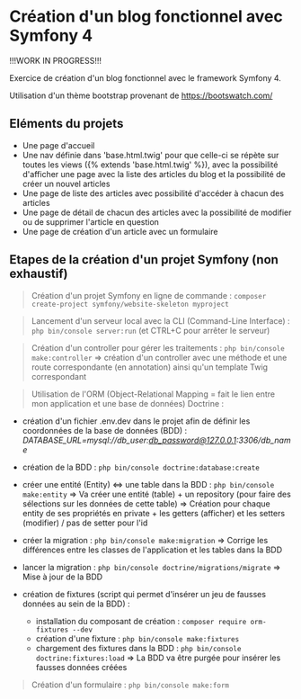 # Création d'un blog fonctionnel avec Symfony 4

!!!WORK IN PROGRESS!!!

Exercice de création d'un blog fonctionnel avec le framework Symfony 4.

Utilisation d'un thème bootstrap provenant de https://bootswatch.com/

## Eléments du projets

- Une page d'accueil
- Une nav définie dans 'base.html.twig' pour que celle-ci se répète sur toutes les views ({% extends 'base.html.twig' %}), avec la possibilité d'afficher une page avec la liste des articles du blog et la possibilité de créer un nouvel articles
- Une page de liste des articles avec possibilité d'accéder à chacun des articles
- Une page de détail de chacun des articles avec la possibilité de modifier ou de supprimer l'article en question
- Une page de création d'un article avec un formulaire

## Etapes de la création d'un projet Symfony (non exhaustif)

> Création d'un projet Symfony en ligne de commande :
`composer create-project symfony/website-skeleton myproject`

> Lancement d'un serveur local avec la CLI (Command-Line Interface) :
`php bin/console server:run`
(et CTRL+C pour arrêter le serveur)

> Création d'un controller pour gérer les traitements :
`php bin/console make:controller`
=> création d'un controller avec une méthode et une route correspondante (en annotation) ainsi qu'un template Twig correspondant

> Utilisation de l'ORM (Object-Relational Mapping = fait le lien entre mon application et une base de données) Doctrine :

- création d'un fichier .env.dev dans le projet afin de définir les coordonnées de la base de données (BDD) :
*DATABASE_URL=mysql://db_user:db_password@127.0.0.1:3306/db_name*

- création de la BDD :
`php bin/console doctrine:database:create`

- créer une entité (Entity) <=> une table dans la BDD :
`php bin/console make:entity`
=> Va créer une entité (table) + un repository (pour faire des sélections sur les données de cette table)
=> Création pour chaque entity de ses propriétés en private + les getters (afficher) et les setters (modifier) / pas de setter pour l'id

- créer la migration :
`php bin/console make:migration`
=> Corrige les différences entre les classes de l'application et les tables dans la BDD

- lancer la migration :
`php bin/console doctrine/migrations/migrate`
=> Mise à jour de la BDD

- création de fixtures (script qui permet d'insérer un jeu de fausses données au sein de la BDD) :

    - installation du composant de création :
 `composer require orm-fixtures --dev`
    - création d'une fixture :
 `php bin/console make:fixtures`
    - chargement des fixtures dans la BDD :
 `php bin/console doctrine:fixtures:load`
  => La BDD va être purgée pour insérer les fausses données créées

> Création d'un formulaire :
`php bin/console make:form`